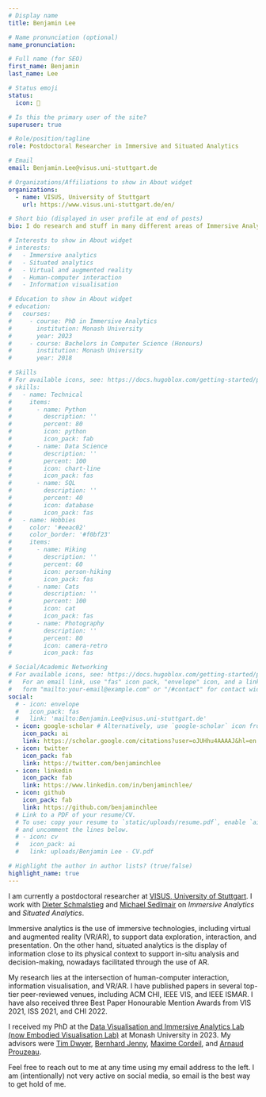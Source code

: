 ```yaml
---
# Display name
title: Benjamin Lee

# Name pronunciation (optional)
name_pronunciation:

# Full name (for SEO)
first_name: Benjamin
last_name: Lee

# Status emoji
status:
  icon: 🤔

# Is this the primary user of the site?
superuser: true

# Role/position/tagline
role: Postdoctoral Researcher in Immersive and Situated Analytics

# Email
email: Benjamin.Lee@visus.uni-stuttgart.de

# Organizations/Affiliations to show in About widget
organizations:
  - name: VISUS, University of Stuttgart
    url: https://www.visus.uni-stuttgart.de/en/

# Short bio (displayed in user profile at end of posts)
bio: I do research and stuff in many different areas of Immersive Analytics.

# Interests to show in About widget
# interests:
#   - Immersive analytics
#   - Situated analytics
#   - Virtual and augmented reality
#   - Human-computer interaction
#   - Information visualisation

# Education to show in About widget
# education:
#   courses:
#     - course: PhD in Immersive Analytics
#       institution: Monash University
#       year: 2023
#     - course: Bachelors in Computer Science (Honours)
#       institution: Monash University
#       year: 2018

# Skills
# For available icons, see: https://docs.hugoblox.com/getting-started/page-builder/#icons
# skills:
#   - name: Technical
#     items:
#       - name: Python
#         description: ''
#         percent: 80
#         icon: python
#         icon_pack: fab
#       - name: Data Science
#         description: ''
#         percent: 100
#         icon: chart-line
#         icon_pack: fas
#       - name: SQL
#         description: ''
#         percent: 40
#         icon: database
#         icon_pack: fas
#   - name: Hobbies
#     color: '#eeac02'
#     color_border: '#f0bf23'
#     items:
#       - name: Hiking
#         description: ''
#         percent: 60
#         icon: person-hiking
#         icon_pack: fas
#       - name: Cats
#         description: ''
#         percent: 100
#         icon: cat
#         icon_pack: fas
#       - name: Photography
#         description: ''
#         percent: 80
#         icon: camera-retro
#         icon_pack: fas

# Social/Academic Networking
# For available icons, see: https://docs.hugoblox.com/getting-started/page-builder/#icons
#   For an email link, use "fas" icon pack, "envelope" icon, and a link in the
#   form "mailto:your-email@example.com" or "/#contact" for contact widget.
social:
  # - icon: envelope
  #   icon_pack: fas
  #   link: 'mailto:Benjamin.Lee@visus.uni-stuttgart.de'
  - icon: google-scholar # Alternatively, use `google-scholar` icon from `ai` icon pack
    icon_pack: ai
    link: https://scholar.google.com/citations?user=oJUHhu4AAAAJ&hl=en
  - icon: twitter
    icon_pack: fab
    link: https://twitter.com/benjaminchlee
  - icon: linkedin
    icon_pack: fab
    link: https://www.linkedin.com/in/benjaminchlee/
  - icon: github
    icon_pack: fab
    link: https://github.com/benjaminchlee
  # Link to a PDF of your resume/CV.
  # To use: copy your resume to `static/uploads/resume.pdf`, enable `ai` icons in `params.yaml`,
  # and uncomment the lines below.
  # - icon: cv
  #   icon_pack: ai
  #   link: uploads/Benjamin Lee - CV.pdf

# Highlight the author in author lists? (true/false)
highlight_name: true
---
```


I am currently a postdoctoral researcher at <a href="https://www.visus.uni-stuttgart.de/en/" target="_blank">VISUS, University of Stuttgart</a>. I work with <a href="https://www.vis.uni-stuttgart.de/en/institute/team/Schmalstieg/" target="_blank">Dieter Schmalstieg</a> and <a href="https://visvar.github.io/members/michael_sedlmair.html" target="_blank">Michael Sedlmair</a> on <i>Immersive Analytics</i> and <i>Situated Analytics</i>.

Immersive analytics is the use of immersive technologies, including virtual and augmented reality (VR/AR), to support data exploration, interaction, and presentation. On the other hand, situated analytics is the display of information close to its physical context to support in-situ analysis and decision-making, nowadays facilitated through the use of AR.

My research lies at the intersection of human-computer interaction, information visualisation, and VR/AR. I have published papers in several top-tier peer-reviewed venues, including ACM CHI, IEEE VIS, and IEEE ISMAR. I have also received three Best Paper Honourable Mention Awards from VIS 2021, ISS 2021, and CHI 2022.

I received my PhD at the <a href="https://www.monash.edu/it/hcc/embodied-visualisation" target="_blank">Data Visualisation and Immersive Analytics Lab (now Embodied Visualisation Lab)</a> at Monash University in 2023. My advisors were <a href="https://ialab.it.monash.edu/~dwyer/" target="_blank">Tim Dwyer</a>, <a href="https://berniejenny.info/" target="_blank">Bernhard Jenny</a>, <a href="https://sites.google.com/view/cordeil/home" target="_blank">Maxime Cordeil</a>, and <a href="https://www.aprouzeau.com/" target="_blank">Arnaud Prouzeau</a>.

Feel free to reach out to me at any time using my email address to the left. I am (intentionally) not very active on social media, so email is the best way to get hold of me.